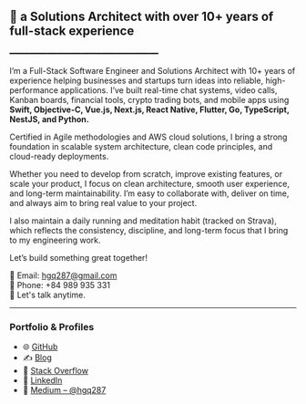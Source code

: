 ## 🎯 a Solutions Architect with over 10+ years of full-stack experience
━━━━━━━━━━━━━━━━━━━━━━━━━━━━━━━

I’m a Full-Stack Software Engineer and Solutions Architect with 10+ years of experience helping businesses and startups turn ideas into reliable, high-performance applications. I’ve built real-time chat systems, video calls, Kanban boards, financial tools, crypto trading bots, and mobile apps using **Swift, Objective-C, Vue.js, Next.js, React Native, Flutter, Go, TypeScript, NestJS, and Python.**

Certified in Agile methodologies and AWS cloud solutions, I bring a strong foundation in scalable system architecture, clean code principles, and cloud-ready deployments.

Whether you need to develop from scratch, improve existing features, or scale your product, I focus on clean architecture, smooth user experience, and long-term maintainability. I’m easy to collaborate with, deliver on time, and always aim to bring real value to your project.

I also maintain a daily running and meditation habit (tracked on Strava), which reflects the consistency, discipline, and long-term focus that I bring to my engineering work.

Let’s build something great together!

📧 Email: hgq287@gmail.com  
📱 Phone: +84 989 935 331  
💬 Let's talk anytime.

---

### Portfolio & Profiles

- 🌐 [GitHub](https://github.com/hgq287)
- ✍️ [Blog](https://your-blog-url.com)
- 💬 [Stack Overflow](https://stackoverflow.com/users/12345813/hgq287)
- 🔗 [LinkedIn](https://www.linkedin.com/in/hgq287)
- 📝 [Medium – @hgq287](https://medium.com/@hgq287)
